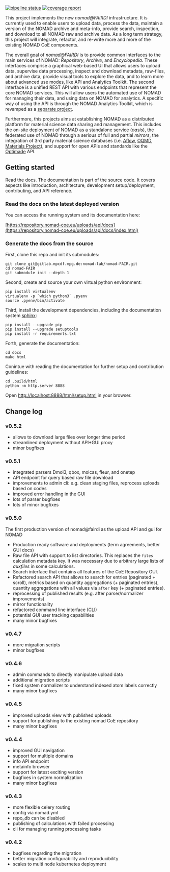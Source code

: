[![pipeline status](https://gitlab.mpcdf.mpg.de/nomad-lab/nomad-FAIR/badges/master/pipeline.svg)](https://gitlab.mpcdf.mpg.de/nomad-lab/nomad-FAIR/commits/master)
[![coverage report](https://gitlab.mpcdf.mpg.de/nomad-lab/nomad-FAIR/badges/master/coverage.svg)](https://gitlab.mpcdf.mpg.de/nomad-lab/nomad-FAIR/commits/master)

This project implements the new *nomad@FAIRDI* infrastructure. It is currently used
to enable users to upload data, process the data, maintain a version of the NOMAD
archive and meta-info, provide search, inspection, and download to all NOMAD raw and
archive data. As a long term strategy, this project will integrate, refactor, and re-write
more and more of the existing NOMAD CoE components.

The overall goal of *nomad@FAIRDI* is to provide common interfaces to the main services of NOMAD:
*Repository*, *Archive*, and *Encyclopedia*. These interfaces comprise a graphical web-based
UI that allows users to upload data, supervise data processing, inspect and download
metadata, raw-files, and archive data, provide visual tools to explore the data, and
to learn more about advanced use modes, like API and Analytics Toolkit. The second interface
is a unified REST API with various endpoints that represent the core NOMAD services.
This will allow users the automated use of NOMAD for managing their data, and using
data on NOMAD for analytics. A specific way of using the API is through the NOMAD
Analytics Toolkit, which is revamped as a
[separate project](https://gitlab.mpcdf.mpg.de/nomad-lab/analytics-jupyterhub).

Furthermore, this projects aims at establishing NOMAD as a distributed platform for
material science data sharing and management. This includes the on-site deployment of
NOMAD as a standalone service (*oasis*), the federated use of NOMAD through a
serious of full and partial *mirrors*, the integration of 3rd party material science
databases (i.e. [Aflow](http://www.aflow.org/), [OQMD](http://oqmd.org/),
[Materials Project](https://materialsproject.org/)), and support for open APIs and
standards like the [Optimade](http://www.optimade.org/) API.

## Getting started

Read the docs. The documentation is part of the source code. It covers aspects like
introduction, architecture, development setup/deployment, contributing, and API reference.

### Read the docs on the latest deployed version

You can access the running system and its documentation here:

[https://repository.nomad-coe.eu/uploads/api/docs](https://repository.nomad-coe.eu/uploads/api/docs/index.html)

### Generate the docs from the source

First, clone this repo and init its submodules:
```
git clone git@gitlab.mpcdf.mpg.de:nomad-lab/nomad-FAIR.git
cd nomad-FAIR
git submodule init --depth 1
```

Second, create and source your own virtual python environment:
```
pip install virtualenv
virtualenv -p `which python3` .pyenv
source .pyenv/bin/activate
```

Third, install the development dependencies, including the documentation system
[sphinx](http://www.sphinx-doc.org/en/master/index.html):
```
pip install --upgrade pip
pip install --upgrade setuptools
pip install -r requirements.txt
```

Forth, generate the documentation:
```
cd docs
make html
```

Conintue with reading the documentation for further setup and contribution guidelines:
```
cd .build/html
python -m http.server 8888
```
Open [http://localhost:8888/html/setup.html](http://localhost:8888/html/setup.html) in
your browser.

## Change log

### v0.5.2
- allows to download large files over longer time period
- streamlined deployment without API+GUI proxy
- minor bugfixes

### v0.5.1
- integrated parsers Dmol3, qbox, molcas, fleur, and onetep
- API endpoint for query based raw file download
- improvements to admin cli: e.g. clean staging files, reprocess uploads based on codes
- improved error handling in the GUI
- lots of parser bugfixes
- lots of minor bugfixes

### v0.5.0
The first production version of nomad@fairdi as the upload API and gui for NOMAD
- Production ready software and deployments (term agreements, better GUI docs)
- Raw file API with support to list directories. This replaces the `files` calculation
  metadata key. It was necessary due to arbitrary large lists of *auxfiles* in some
  calculations.
- Search interface that contains all features of the CoE Repository GUI.
- Refactored search API that allows to search for entries (paginated + scroll),
  metrics based on quantity aggregations (+ paginated entries), quantity aggregations
  with all values via `after` key (+ paginated entries).
- reprocessing of published results (e.g. after parser/normalizer improvements)
- mirror functionality
- refactored command line interface (CLI)
- potential GUI user tracking capabilities
- many minor bugfixes

### v0.4.7
- more migration scripts
- minor bugfixes

### v0.4.6
- admin commands to directly manipulate upload data
- additional migration scripts
- fixed system normalizer to understand indexed atom labels correctly
- many minor bugfixes

### v0.4.5
- improved uploads view with published uploads
- support for publishing to the existing nomad CoE repository
- many minor bugfixes

### v0.4.4
- improved GUI navigation
- support for multiple domains
- info API endpoint
- metainfo browser
- support for latest exciting version
- bugfixes in system normalization
- many minor bugfixes

### v0.4.3
- more flexible celery routing
- config via nomad.yml
- repo_db can be disabled
- publishing of calculations with failed processing
- cli for managing running processing tasks

### v0.4.2
- bugfixes regarding the migration
- better migration configurability and reproducibility
- scales to multi node kubernetes deployment
